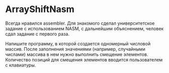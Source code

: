 # ArrayShiftNasm

Всегда нравился assembler. Для знакомого сделал университетское задание с использованием NASM, с дальнейшим объяснением, человек сдал задание с первого раза.

Напишите программу, в которой создается одномерный числовой массив. После заполнения значениями (например, случайными числами) массива в нем нужно выполнить смещение элементов. Количество позиций для смещения элементов вводится пользователем с клавиатуры.
